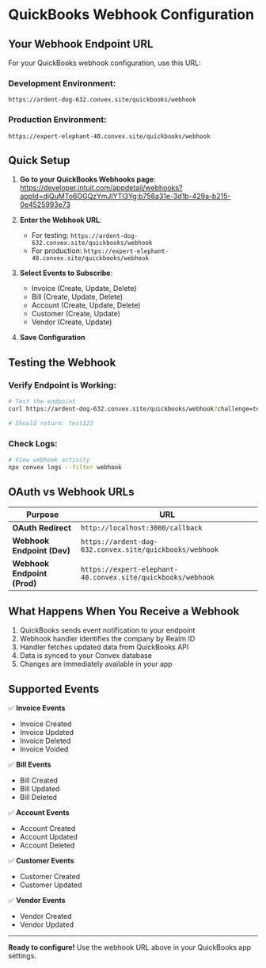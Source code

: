 # QuickBooks Webhook Configuration

## Your Webhook Endpoint URL

For your QuickBooks webhook configuration, use this URL:

### Development Environment:
```
https://ardent-dog-632.convex.site/quickbooks/webhook
```

### Production Environment:
```
https://expert-elephant-40.convex.site/quickbooks/webhook
```

## Quick Setup

1. **Go to your QuickBooks Webhooks page**:
   https://developer.intuit.com/appdetail/webhooks?appId=djQuMTo6OGQzYmJlYTI3Yg:b756a31e-3d1b-429a-b215-0e4525993e73

2. **Enter the Webhook URL**:
   - For testing: `https://ardent-dog-632.convex.site/quickbooks/webhook`
   - For production: `https://expert-elephant-40.convex.site/quickbooks/webhook`

3. **Select Events to Subscribe**:
   - Invoice (Create, Update, Delete)
   - Bill (Create, Update, Delete)
   - Account (Create, Update, Delete)
   - Customer (Create, Update)
   - Vendor (Create, Update)

4. **Save Configuration**

## Testing the Webhook

### Verify Endpoint is Working:
```bash
# Test the endpoint
curl https://ardent-dog-632.convex.site/quickbooks/webhook?challenge=test123

# Should return: test123
```

### Check Logs:
```bash
# View webhook activity
npx convex logs --filter webhook
```

## OAuth vs Webhook URLs

| Purpose | URL |
|---------|-----|
| **OAuth Redirect** | `http://localhost:3000/callback` |
| **Webhook Endpoint (Dev)** | `https://ardent-dog-632.convex.site/quickbooks/webhook` |
| **Webhook Endpoint (Prod)** | `https://expert-elephant-40.convex.site/quickbooks/webhook` |

## What Happens When You Receive a Webhook

1. QuickBooks sends event notification to your endpoint
2. Webhook handler identifies the company by Realm ID
3. Handler fetches updated data from QuickBooks API
4. Data is synced to your Convex database
5. Changes are immediately available in your app

## Supported Events

✅ **Invoice Events**
- Invoice Created
- Invoice Updated
- Invoice Deleted
- Invoice Voided

✅ **Bill Events**
- Bill Created
- Bill Updated
- Bill Deleted

✅ **Account Events**
- Account Created
- Account Updated
- Account Deleted

✅ **Customer Events**
- Customer Created
- Customer Updated

✅ **Vendor Events**
- Vendor Created
- Vendor Updated

---

**Ready to configure!** Use the webhook URL above in your QuickBooks app settings.